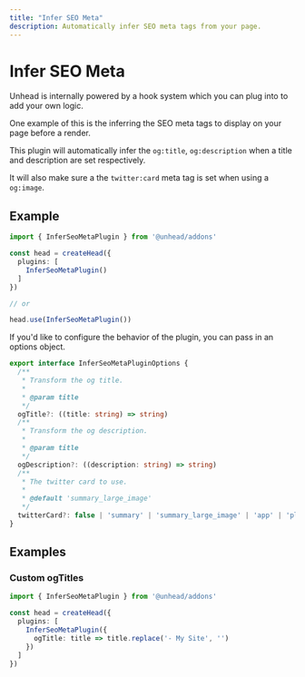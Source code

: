 ```yaml
---
title: "Infer SEO Meta"
description: Automatically infer SEO meta tags from your page.
---
```


# Infer SEO Meta

Unhead is internally powered by a hook system which you can plug into to add your own logic.

One example of this is the inferring the SEO meta tags to display on your page before a render.

This plugin will automatically infer the `og:title`, `og:description` when a title and description are set respectively. 

It will also make sure a the `twitter:card` meta tag is set when using a `og:image`.

## Example

```ts
import { InferSeoMetaPlugin } from '@unhead/addons'

const head = createHead({
  plugins: [
    InferSeoMetaPlugin()
  ]
})

// or

head.use(InferSeoMetaPlugin())
```

If you'd like to configure the behavior of the plugin, you can pass in an options object.

```ts
export interface InferSeoMetaPluginOptions {
  /**
   * Transform the og title.
   *
   * @param title
   */
  ogTitle?: ((title: string) => string)
  /**
   * Transform the og description.
   *
   * @param title
   */
  ogDescription?: ((description: string) => string)
  /**
   * The twitter card to use.
   *
   * @default 'summary_large_image'
   */
  twitterCard?: false | 'summary' | 'summary_large_image' | 'app' | 'player'
}
```

## Examples

### Custom ogTitles

```ts
import { InferSeoMetaPlugin } from '@unhead/addons'

const head = createHead({
  plugins: [
    InferSeoMetaPlugin({
      ogTitle: title => title.replace('- My Site', '')
    })
  ]
})
```
